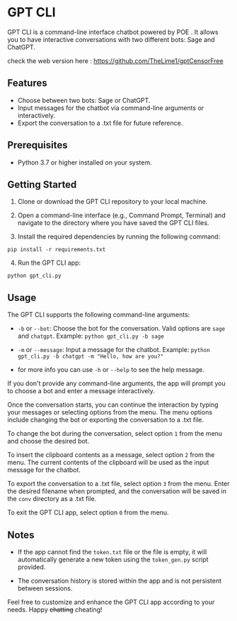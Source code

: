 # GPT CLI

GPT CLI is a command-line interface chatbot powered by POE . It allows you to have interactive conversations with two different bots: Sage and ChatGPT.

check the web version here : https://github.com/TheLime1/gptCensorFree

## Features

- Choose between two bots: Sage or ChatGPT.
- Input messages for the chatbot via command-line arguments or interactively.
- Export the conversation to a .txt file for future reference.

## Prerequisites

- Python 3.7 or higher installed on your system.

## Getting Started

1. Clone or download the GPT CLI repository to your local machine.

2. Open a command-line interface (e.g., Command Prompt, Terminal) and navigate to the directory where you have saved the GPT CLI files.

3. Install the required dependencies by running the following command:
```
pip install -r requirements.txt
```

4. Run the GPT CLI app:
```
python gpt_cli.py
```

## Usage

The GPT CLI supports the following command-line arguments:

- `-b` or `--bot`: Choose the bot for the conversation. Valid options are `sage` and `chatgpt`.
Example: `python gpt_cli.py -b sage`

- `-m` or `--message`: Input a message for the chatbot.
Example: `python gpt_cli.py -b chatgpt -m "Hello, how are you?"`

- for more info you can use `-h` or `--help` to see the help message.

If you don't provide any command-line arguments, the app will prompt you to choose a bot and enter a message interactively.

Once the conversation starts, you can continue the interaction by typing your messages or selecting options from the menu. The menu options include changing the bot or exporting the conversation to a .txt file.

To change the bot during the conversation, select option `1` from the menu and choose the desired bot.

To insert the clipboard contents as a message, select option `2` from the menu. The current contents of the clipboard will be used as the input message for the chatbot.

To export the conversation to a .txt file, select option `3` from the menu. Enter the desired filename when prompted, and the conversation will be saved in the `conv` directory as a .txt file.

To exit the GPT CLI app, select option `0` from the menu.

## Notes

- If the app cannot find the `token.txt` file or the file is empty, it will automatically generate a new token using the `token_gen.py` script provided.

- The conversation history is stored within the app and is not persistent between sessions.

Feel free to customize and enhance the GPT CLI app according to your needs. Happy ~~chatting~~ cheating!
